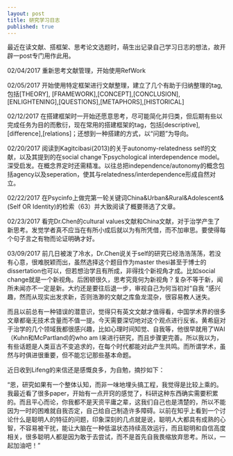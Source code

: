 ```yaml
---
layout: post
title: 研究学习日志
published: true
---
```


最近在读文献、搭框架、思考论文选题时，萌生出记录自己学习日志的想法，故开辟一post专门用作此用。

02/04/2017 重新思考文献管理，开始使用RefWork

02/05/2017 开始使用特定框架进行文献整理，建立了几个有助于归纳整理的tag,包括[THEORY], [FRAMEWORK],[CONCEPT],[CONCLUSION],[ENLIGHTENING],[QUESTIONS],[METAPHORS],[HISTORICAL]

02/12/2017 在搭建框架时一开始还愿意思考，尽可能简化并归类，但后期有些以完成任务为目的而敷衍，现在常用的搭建框架的tag，包括[descriptive],[difference],[relations]；还想到一种搭建的方式，以“问题”为导向。

02/20/2017 阅读到Kagitcibasi(2013)的关于autonomy-relatedness self的文献，以及其提到的在social change下psychological interdependence model。深受启发。在概念界定时还需精准。以往总把independence/autonomy的概念包括agency以及seperation，使其与relatedness/interdependence形成自然对立。

02/22/2017 在Psycinfo上做完第一轮关键词China&Urban&Rural&Adolescent&(Self OR Identity)的检索（63）并大致阅读了概要筛选了文章。

02/23/2017 看完Dr.Chen的cultural values文献和China文献，对于治学产生了新思考。发觉学者真不应当在有所小成后就以为有所凭借，而不加审思。要使得每个句子言之有物而论证明确才好。

03/09/2017 前几日被泼了冷水，Dr.Chen说关于self的研究已经浩浩荡荡，若没有心意，很难脱颖而出，虽然选择这个题目作为master thesi甚至于博士的dissertation也可以，但若想治学且有所成，非得找个新视角才成。比如social change就是一个新视角。后困顿很久，思考究竟何为新视角？复杂不等于新，闻所未闻亦不一定是新。大约还是要往后退一步，审视自己为何当初对“自我 ”感兴趣，然而从现实出发求新，否则浩渺的文献之库鱼龙混杂，很容易教人迷失。

而且以前总有一种错误的潜意识，觉得只有英文文献才值得看，中国学术界的很多文章都毫无技术含量而不值一提。今天需要深切地对这个观点进行反省。黄希庭对于治学的几个领域我都很感兴趣，比如心理时间知觉、自我等，他很早就用了WAI（Kuhn和McPartland)的who am I来进行研究，而且步骤更完善。所以我以为，有些话题是人类亘古不变追求的，在每个时代都能对此产生共鸣。而所谓学术，虽然与时俱进很重要，但不能忘记那些基本命题。

近日收到Lifeng的来信还是感慨良多，为自勉，摘抄如下： 

“恩，研究如果有一个整体认知，而非一味地埋头搞工程，我觉得是比较上乘的。我最近看了很多paper，开始有一点开窍的感觉了，科研这种东西确实需要积累的。而且平心而论，你我都不是天资平庸之辈，这我们自己也是清楚的，所以不能因为一时的困难就自我否定，自己给自己制造许多障碍。以前在知乎上看到一个讨论什么是聪明人的特征的问题，印象深刻的几点就是说，聪明人大都具有成熟的心智，不容易被干扰，能让大脑在一种低温状态持续高效运行，而且聪明和自信高度相关，很多聪明人都是因为敢于去尝试，而不是首先自我畏缩放弃思考。所以，一起加油吧！”